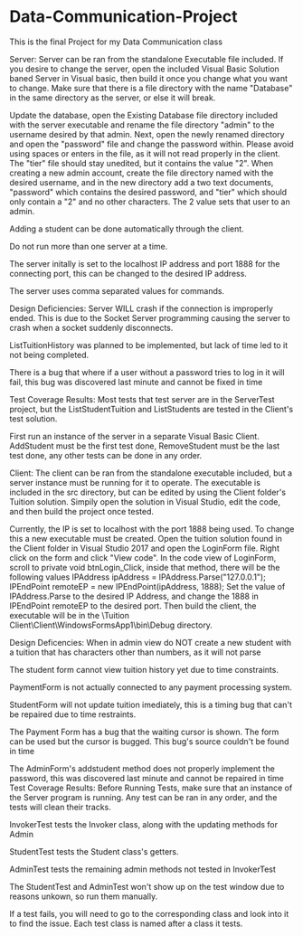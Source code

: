 # Data-Communication-Project
This is the final Project for my Data Communication class


Server:
Server can be ran from the standalone Executable file included. If you desire to change the server, open the included 
Visual Basic Solution baned Server in Visual basic, then build it once you change what you want to change.
Make sure that there is a file directory with the name "Database" in the same 
directory as the server, or else it will break. 

Update the database, open the Existing Database file directory included with the server executable and rename the file directory "admin"
to the username desired by that admin. Next, open the newly renamed directory and open the "password" file and change the password within.
Please avoid using spaces or enters in the file, as it will not read properly in the client. The "tier" file should stay unedited, but it 
contains the value "2". When creating a new admin account, create the file directory named with the desired username, and in the new directory
add a two text documents, "password" which contains the desired password, and "tier" which should only contain a "2" and no other characters.
The 2 value sets that user to an admin.

Adding a student can be done automatically through the client.

Do not run more than one server at a time.

The server initally is set to the localhost IP address and port 1888 for the connecting port, this can be changed to the desired IP address.

The server uses comma separated values for commands.

Design Deficiencies:
Server WILL crash if the connection is improperly ended. This is due to the Socket Server programming causing the server to crash when a socket suddenly
disconnects.

ListTuitionHistory was planned to be implemented, but lack of time led to it not being completed.

There is a bug that where if a user without a password tries to log in it will fail, this bug was discovered last minute
and cannot be fixed in time

Test Coverage Results:
Most tests that test server are in the ServerTest project, but the ListStudentTuition and ListStudents are tested in the Client's test solution.

First run an instance of the server in a separate Visual Basic Client. 
AddStudent must be the first test done, RemoveStudent must be the last test done, any other tests can be done in any order.

Client:
The client can be ran from the standalone executable included, but a server instance must be running for it to operate. 
The executable is included in the src directory, but can be edited by using the Client folder's Tuition solution. Simpily open the
solution in Visual Studio, edit the code, and then build the project once tested.


Currently, the IP is set to localhost with the port 1888 being used. To change this a new executable must be created. Open the tuition
solution found in the Client folder in Visual Studio 2017 and open the LoginForm file. Right click on the form and click "View code".
In the code view of LoginForm, scroll to private void btnLogin_Click, inside that method, there will be the following values
IPAddress ipAddress = IPAddress.Parse("127.0.0.1");
IPEndPoint remoteEP = new IPEndPoint(ipAddress, 1888);
Set the value of IPAddress.Parse to the desired IP Address, and change the 1888 in IPEndPoint remoteEP to the desired port.
Then build the client, the executable will be in the \Tuition Client\Client\WindowsFormsApp1\bin\Debug directory.

Design Deficencies:
When in admin view do NOT create a new student with a tuition that has characters other than numbers, as it will not parse

The student form cannot view tuition history yet due to time constraints.

PaymentForm is not actually connected to any payment processing system.

StudentForm will not update tuition imediately, this is a timing bug that can't be repaired due to time restraints.

The Payment Form has a bug that the waiting cursor is shown. The form can be used but the cursor is bugged. This bug's source couldn't be found in time

The AdminForm's addstudent method does not properly implement the password, this was discovered last minute and cannot be repaired in time
Test Coverage Results: 
Before Running Tests, make sure that an instance of the Server program is running. Any test can be ran in any order, and the tests will clean
their tracks.

InvokerTest tests the Invoker class, along with the updating methods for Admin 

StudentTest tests the Student class's getters.

AdminTest tests the remaining admin methods not tested in InvokerTest

The StudentTest and AdminTest won't show up on the test window due to reasons unkown, so run them manually.

If a test fails, you will need to go to the corresponding class and look into it to find the issue. Each test class is named after a 
class it tests.
